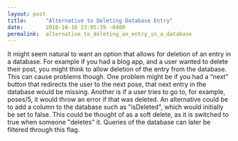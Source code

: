 ```yaml
---
layout: post
title:      "Alternative to Deleting Database Entry"
date:       2018-10-16 23:05:39 -0400
permalink:  alternative_to_deleting_an_entry_in_a_database
---
```




It might seem natural to want an option that allows for deletion of an entry in a database. For example if you had a blog app, and a user wanted to delete their post, you might think to allow deletion of the entry from the database. This can cause problems though. One problem might be if you had a “next” button that redirects the user to the next pose, that next entry in the database would be missing. Another is if a user tries to go to, for example, poses/5, it would throw an error if that was deleted. An alternative could be to add a column to the database such as "isDeleted", which would initially be set to false. This could be thought of as a soft delete, as it is switched to true when someone "deletes" it. Queries of the database can later be filtered through this flag. 
